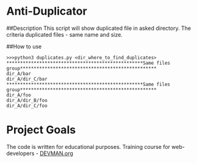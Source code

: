 # Anti-Duplicator
##Description
This script will show duplicated file in asked directory. The criteria duplicated files - same name and size.

##How to use
```
>>>python3 duplicates.py <dir_where_to_find_duplicates>
**************************************************Same files group**************************************************
dir_A/bar
dir_A/dir_C/bar
**************************************************Same files group**************************************************
dir_A/foo
dir_A/dir_B/foo
dir_A/dir_C/foo
```


# Project Goals

The code is written for educational purposes. Training course for web-developers - [DEVMAN.org](https://devman.org)
